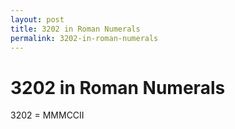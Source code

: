 ```yaml
---
layout: post
title: 3202 in Roman Numerals
permalink: 3202-in-roman-numerals
---
```


# 3202 in Roman Numerals

3202 = MMMCCII
